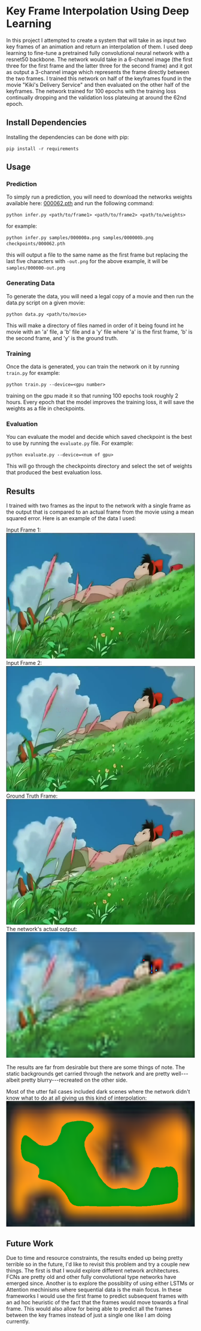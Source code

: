 # Key Frame Interpolation Using Deep Learning

In this project I attempted to create a system that will take in as input two key frames of an animation and return an interpolation of them.  I used deep learning to fine-tune a pretrained fully convolutional neural network with a resnet50 backbone.  The network would take in a 6-channel image (the first three for the first frame and the latter three for the second frame) and it got as output a 3-channel image which represents the frame directly between the two frames.  I trained this network on half of the keyframes found in the movie "Kiki's Delivery Service" and then evaluated on the other half of the keyframes.  The network trained for 100 epochs with the training loss continually dropping and the validation loss plateuing at around the 62nd epoch.

## Install Dependencies
Installing the dependencies can be done with pip:
```
pip install -r requirements
```

## Usage

### Prediction
To simply run a prediction, you will need to download the networks weights available here: [000062.pth](https://byu.box.com/s/g0ahmyeu3n31upra1u8yxh5yan0ertml) and run the following command:
```
python infer.py <path/to/frame1> <path/to/frame2> <path/to/weights>
```
for example:
```
python infer.py samples/000000a.png samples/000000b.png checkpoints/000062.pth
```
this will output a file to the same name as the first frame but replacing the last five characters with `-out.png` for the above example, it will be `samples/000000-out.png`

### Generating Data
To generate the data, you will need a legal copy of a movie and then run the data.py script on a given movie:
```
python data.py <path/to/movie>
```
This will make a directory of files named in order of it being found int he movie with an 'a' file, a 'b' file and a 'y' file where 'a' is the first frame, 'b' is the second frame, and 'y' is the ground truth.

### Training
Once the data is generated, you can train the network on it by running `train.py` for example:
```
python train.py --device=<gpu number>
```
training on the gpu made it so that running 100 epochs took roughly 2 hours.  Every epoch that the model improves the training loss, it will save the weights as a file in checkpoints.

### Evaluation
You can evaluate the model and decide which saved checkpoint is the best to use by running the `evaluate.py` file.  For example:
```
python evaluate.py --device=<num of gpu>
```
This will go through the checkpoints directory and select the set of weights that produced the best evaluation loss.

## Results
I trained with two frames as the input to the network with a single frame as the output that is compared to an actual frame from the movie using a mean squared error.  Here is an example of the data I used:

Input Frame 1:
![Input Frame 1](samples/000000a.png)
Input Frame 2:
![Input Frame 2](samples/000000b.png)
Ground Truth Frame:
![Output Frame](samples/000000y.png)
The network's actual output:
![Output](samples/000000-out.png)

The results are far from desirable but there are some things of note.  The static backgrounds get carried through the network and are pretty well---albeit pretty blurry---recreated on the other side.

Most of the utter fail cases included dark scenes where the network didn't know what to do at all giving us this kind of interpolation:
![Fail](samples/000058-out.png)

## Future Work
Due to time and resource constraints, the results ended up being pretty terrible so in the future, I'd like to revisit this problem and try a couple new things.  The first is that I would explore different network architectures.  FCNs are pretty old and other fully convolutional type networks have emerged since.  Another is to explore the possiblity of using either LSTMs or Attention mechinisms where sequential data is the main focus.  In these frameworks I would use the first frame to predict subsequent frames with an ad hoc heuristic of the fact that the frames would move towards a final frame.  This would also allow for being able to predict all the frames between the key frames instead of just a single one like I am doing currently.


